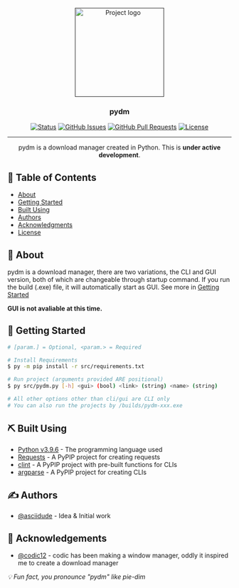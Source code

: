 <p align="center">
  <a href="" rel="noopener">
 <img width=200px height=200px src="https://i.imgur.com/p8WIXrd.png" alt="Project logo"></a>
</p>

<h3 align="center">pydm</h3>

<div align="center">

<!-- [![Status](https://img.shields.io/badge/status-inactive-red.svg)]() -->
[![Status](https://img.shields.io/badge/status-active-success.svg)]()
[![GitHub Issues](https://img.shields.io/github/issues/asciidude/pydm)](https://github.com/asciidude/pydm/issues)
[![GitHub Pull Requests](https://img.shields.io/github/issues-pr/asciidude/pydm)](https://github.com/asciidude/pydm/pulls)
[![License](https://img.shields.io/badge/license-MIT-blue.svg)](/LICENSE)

</div>

---

<p align="center"> pydm is a download manager created in Python. This is <b>under active development</b>.
    <br> 
</p>

## 📝 Table of Contents

- [About](#about)
- [Getting Started](#getting_started)
- [Built Using](#built_using)
- [Authors](#authors)
- [Acknowledgments](#acknowledgement)
- [License](./LICENSE)

## 🧐 About <a name = "about"></a>

pydm is a download manager, there are two variations, the CLI and GUI version, both of which are changeable through startup command. If you run the build (.exe) file, it will automatically start as GUI. See more in [Getting Started](#getting_started)

<b>GUI is not avaliable at this time.</b>

## 🏁 Getting Started <a name = "getting_started"></a>

```bash
# [param.] = Optional, <param.> = Required

# Install Requirements
$ py -m pip install -r src/requirements.txt

# Run project (arguments provided ARE positional)
$ py src/pydm.py [-h] <gui> (bool) <link> (string) <name> (string)

# All other options other than cli/gui are CLI only
# You can also run the projects by /builds/pydm-xxx.exe
```

## ⛏️ Built Using <a name = "built_using"></a>

- [Python v3.9.6](https://python.org/en/) - The programming language used
- [Requests](https://pypi.org/project/requests/) - A PyPIP project for creating requests
- [clint](https://pypi.org/project/clint/) - A PyPIP project with pre-built functions for CLIs
- [argparse](https://pypi.org/project/argparse/) - A PyPIP project for creating CLIs

## ✍️ Authors <a name = "authors"></a>

- [@asciidude](https://github.com/asciidude) - Idea & Initial work

## 🎉 Acknowledgements <a name = "acknowledgement"></a>

- [@codic12](https://github.com/codic12) - codic has been making a window manager, oddly it inspired me to create a download manager

<i>💡 Fun fact, you pronounce "pydm" like pie-dim</i>